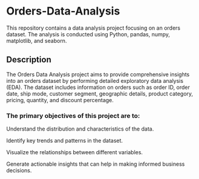 # Orders-Data-Analysis
This repository contains a data analysis project focusing on an orders dataset. The analysis is conducted using Python, pandas, numpy, matplotlib, and seaborn.

## Description
The Orders Data Analysis project aims to provide comprehensive insights into an orders dataset by performing detailed exploratory data analysis (EDA). The dataset includes information on orders such as order ID, order date, ship mode, customer segment, geographic details, product category, pricing, quantity, and discount percentage.

### The primary objectives of this project are to:

Understand the distribution and characteristics of the data.

Identify key trends and patterns in the dataset.

Visualize the relationships between different variables.

Generate actionable insights that can help in making informed business decisions.
